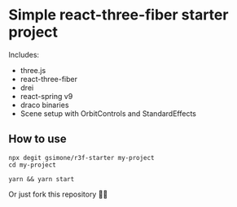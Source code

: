 # Simple react-three-fiber starter project

Includes:

- three.js
- react-three-fiber
- drei
- react-spring v9
- draco binaries
- Scene setup with OrbitControls and StandardEffects

## How to use

```
npx degit gsimone/r3f-starter my-project
cd my-project

yarn && yarn start
```

Or just fork this repository 🤷‍♂️
